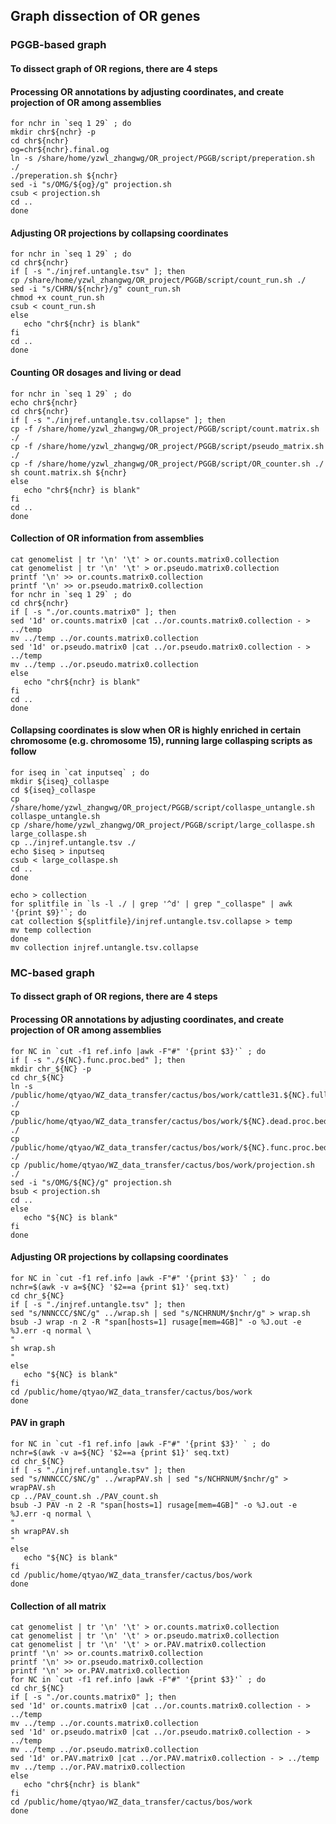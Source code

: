## Graph dissection of OR genes
### PGGB-based graph
#### To dissect graph of OR regions, there are 4 steps
#### Processing OR annotations by adjusting coordinates, and create projection of OR among assemblies
```
for nchr in `seq 1 29` ; do
mkdir chr${nchr} -p
cd chr${nchr}
og=chr${nchr}.final.og
ln -s /share/home/yzwl_zhangwg/OR_project/PGGB/script/preperation.sh ./
./preperation.sh ${nchr}
sed -i "s/OMG/${og}/g" projection.sh
csub < projection.sh
cd ..
done
```
#### Adjusting OR projections by collapsing coordinates
```
for nchr in `seq 1 29` ; do
cd chr${nchr}
if [ -s "./injref.untangle.tsv" ]; then
cp /share/home/yzwl_zhangwg/OR_project/PGGB/script/count_run.sh ./
sed -i "s/CHRN/${nchr}/g" count_run.sh
chmod +x count_run.sh
csub < count_run.sh
else 
   echo "chr${nchr} is blank"
fi
cd ..
done
```
#### Counting OR dosages and living or dead
```
for nchr in `seq 1 29` ; do
echo chr${nchr}
cd chr${nchr}
if [ -s "./injref.untangle.tsv.collapse" ]; then
cp -f /share/home/yzwl_zhangwg/OR_project/PGGB/script/count.matrix.sh ./
cp -f /share/home/yzwl_zhangwg/OR_project/PGGB/script/pseudo_matrix.sh ./
cp -f /share/home/yzwl_zhangwg/OR_project/PGGB/script/OR_counter.sh ./
sh count.matrix.sh ${nchr}
else 
   echo "chr${nchr} is blank"
fi
cd ..
done
```

#### Collection of OR information from assemblies
```
cat genomelist | tr '\n' '\t' > or.counts.matrix0.collection
cat genomelist | tr '\n' '\t' > or.pseudo.matrix0.collection
printf '\n' >> or.counts.matrix0.collection
printf '\n' >> or.pseudo.matrix0.collection
for nchr in `seq 1 29` ; do
cd chr${nchr}
if [ -s "./or.counts.matrix0" ]; then
sed '1d' or.counts.matrix0 |cat ../or.counts.matrix0.collection - > ../temp
mv ../temp ../or.counts.matrix0.collection
sed '1d' or.pseudo.matrix0 |cat ../or.pseudo.matrix0.collection - > ../temp
mv ../temp ../or.pseudo.matrix0.collection
else 
   echo "chr${nchr} is blank"
fi
cd ..
done
```
#### Collapsing coordinates is slow when OR is highly enriched in certain chromosome (e.g. chromosome 15), running large collasping scripts as follow
```
for iseq in `cat inputseq` ; do
mkdir ${iseq}_collaspe 
cd ${iseq}_collaspe 
cp /share/home/yzwl_zhangwg/OR_project/PGGB/script/collaspe_untangle.sh collaspe_untangle.sh 
cp /share/home/yzwl_zhangwg/OR_project/PGGB/script/large_collaspe.sh large_collaspe.sh
cp ../injref.untangle.tsv ./
echo $iseq > inputseq
csub < large_collaspe.sh
cd ..
done
```
```
echo > collection 
for splitfile in `ls -l ./ | grep '^d' | grep "_collaspe" | awk '{print $9}'`; do
cat collection ${splitfile}/injref.untangle.tsv.collapse > temp
mv temp collection
done
mv collection injref.untangle.tsv.collapse
```


### MC-based graph
#### To dissect graph of OR regions, there are 4 steps
#### Processing OR annotations by adjusting coordinates, and create projection of OR among assemblies
```
for NC in `cut -f1 ref.info |awk -F"#" '{print $3}'` ; do
if [ -s "./${NC}.func.proc.bed" ]; then
mkdir chr_${NC} -p
cd chr_${NC}
ln -s /public/home/qtyao/WZ_data_transfer/cactus/bos/work/cattle31.${NC}.full.og ./
cp /public/home/qtyao/WZ_data_transfer/cactus/bos/work/${NC}.dead.proc.bed ./
cp /public/home/qtyao/WZ_data_transfer/cactus/bos/work/${NC}.func.proc.bed ./
cp /public/home/qtyao/WZ_data_transfer/cactus/bos/work/projection.sh ./
sed -i "s/OMG/${NC}/g" projection.sh
bsub < projection.sh
cd ..
else 
   echo "${NC} is blank"
fi 
done
```
#### Adjusting OR projections by collapsing coordinates
```
for NC in `cut -f1 ref.info |awk -F"#" '{print $3}' ` ; do
nchr=$(awk -v a=${NC} '$2==a {print $1}' seq.txt)
cd chr_${NC}
if [ -s "./injref.untangle.tsv" ]; then
sed "s/NNNCCC/$NC/g" ../wrap.sh | sed "s/NCHRNUM/$nchr/g" > wrap.sh
bsub -J wrap -n 2 -R "span[hosts=1] rusage[mem=4GB]" -o %J.out -e %J.err -q normal \
"
sh wrap.sh
"
else 
   echo "${NC} is blank"
fi 
cd /public/home/qtyao/WZ_data_transfer/cactus/bos/work
done
```
#### PAV in graph
```
for NC in `cut -f1 ref.info |awk -F"#" '{print $3}' ` ; do
nchr=$(awk -v a=${NC} '$2==a {print $1}' seq.txt)
cd chr_${NC}
if [ -s "./injref.untangle.tsv" ]; then
sed "s/NNNCCC/$NC/g" ../wrapPAV.sh | sed "s/NCHRNUM/$nchr/g" > wrapPAV.sh
cp ../PAV_count.sh ./PAV_count.sh
bsub -J PAV -n 2 -R "span[hosts=1] rusage[mem=4GB]" -o %J.out -e %J.err -q normal \
"
sh wrapPAV.sh
"
else 
   echo "${NC} is blank"
fi 
cd /public/home/qtyao/WZ_data_transfer/cactus/bos/work
done
```

#### Collection of all matrix
```
cat genomelist | tr '\n' '\t' > or.counts.matrix0.collection
cat genomelist | tr '\n' '\t' > or.pseudo.matrix0.collection
cat genomelist | tr '\n' '\t' > or.PAV.matrix0.collection
printf '\n' >> or.counts.matrix0.collection
printf '\n' >> or.pseudo.matrix0.collection
printf '\n' >> or.PAV.matrix0.collection
for NC in `cut -f1 ref.info |awk -F"#" '{print $3}'` ; do
cd chr_${NC}
if [ -s "./or.counts.matrix0" ]; then
sed '1d' or.counts.matrix0 |cat ../or.counts.matrix0.collection - > ../temp
mv ../temp ../or.counts.matrix0.collection
sed '1d' or.pseudo.matrix0 |cat ../or.pseudo.matrix0.collection - > ../temp
mv ../temp ../or.pseudo.matrix0.collection
sed '1d' or.PAV.matrix0 |cat ../or.PAV.matrix0.collection - > ../temp
mv ../temp ../or.PAV.matrix0.collection
else 
   echo "chr${nchr} is blank"
fi
cd /public/home/qtyao/WZ_data_transfer/cactus/bos/work
done
```


